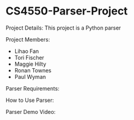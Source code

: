 # CS4550-Parser-Project
Project Details: This project is a Python parser

Project Members:

- Lihao Fan
- Tori Fischer
- Maggie Hilty
- Ronan Townes
- Paul Wyman

Parser Requirements:

How to Use Parser:

Parser Demo Video:


